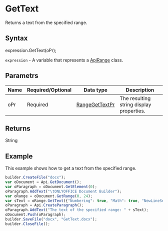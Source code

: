 # GetText

Returns a text from the specified range.

## Syntax

expression.GetText(oPr);

`expression` - A variable that represents a [ApiRange](../ApiRange.md) class.

## Parametrs

| **Name** | **Required/Optional** | **Data type** | **Description** |
| ------------- | ------------- | ------------- | ------------- |
| oPr | Required | [RangeGetTextPr](../../../Enumerations/RangeGetTextPr.md) | The resulting string display properties. |

## Returns

String

## Example

This example shows how to get a text from the specified range.

```javascript
builder.CreateFile("docx");
var oDocument = Api.GetDocument();
var oParagraph = oDocument.GetElement(0);
oParagraph.AddText("\tONLYOFFICE Document Builder");
var oRange = oDocument.GetRange(0, 24);
var sText = oRange.GetText({"Numbering": true, "Math": true, "NewLineSeparator": "\r", "TabSymbol": "\t", "NewLineParagraph": true, "TableCellSeparator": "\t", "TableRowSeparator": "\r\n", "ParaSeparator": "\r\n"});
oParagraph = Api.CreateParagraph();
oParagraph.AddText("The text of the specified range: " + sText);
oDocument.Push(oParagraph);
builder.SaveFile("docx", "GetText.docx");
builder.CloseFile();
```